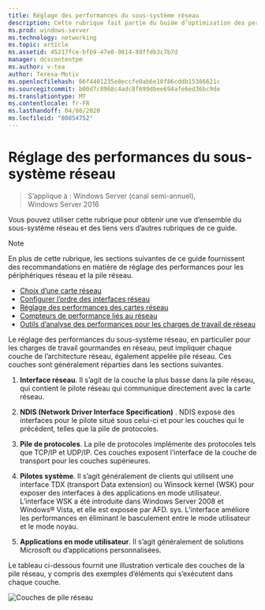 ```yaml
---
title: Réglage des performances du sous-système réseau
description: Cette rubrique fait partie du Guide d’optimisation des performances du sous-système réseau pour Windows Server 2016.
ms.prod: windows-server
ms.technology: networking
ms.topic: article
ms.assetid: 45217fce-bfb9-47e8-9814-88ffdb3c7b7d
manager: dcscontentpm
ms.author: v-tea
author: Teresa-Motiv
ms.openlocfilehash: 66f4401235e8eccfe0ab6e10f86cddb15386621c
ms.sourcegitcommit: b00d7c8968c4adc8f699dbee694afe6ed36bc9de
ms.translationtype: MT
ms.contentlocale: fr-FR
ms.lasthandoff: 04/08/2020
ms.locfileid: "80854752"
---
```

# <a name="network-subsystem-performance-tuning"></a>Réglage des performances du sous-système réseau

>S’applique à : Windows Server (canal semi-annuel), Windows Server 2016

Vous pouvez utiliser cette rubrique pour obtenir une vue d’ensemble du sous-système réseau et des liens vers d’autres rubriques de ce guide.

>[!NOTE]
>En plus de cette rubrique, les sections suivantes de ce guide fournissent des recommandations en matière de réglage des performances pour les périphériques réseau et la pile réseau.
> - [Choix d’une carte réseau](net-sub-choose-nic.md)
> - [Configurer l’ordre des interfaces réseau](net-sub-interface-metric.md)
> - [Réglage des performances des cartes réseau](net-sub-performance-tuning-nics.md)
> - [Compteurs de performance liés au réseau](net-sub-performance-counters.md)
> - [Outils d’analyse des performances pour les charges de travail de réseau](net-sub-performance-tools.md)

Le réglage des performances du sous-système réseau, en particulier pour les charges de travail gourmandes en réseau, peut impliquer chaque couche de l’architecture réseau, également appelée pile réseau. Ces couches sont généralement réparties dans les sections suivantes.

1. **Interface réseau**. Il s’agit de la couche la plus basse dans la pile réseau, qui contient le pilote réseau qui communique directement avec la carte réseau.

2. **NDIS (Network Driver Interface Specification)** . NDIS expose des interfaces pour le pilote situé sous celui-ci et pour les couches qui le précèdent, telles que la pile de protocoles.
  
3. **Pile de protocoles**. La pile de protocoles implémente des protocoles tels que TCP/IP et UDP/IP. Ces couches exposent l’interface de la couche de transport pour les couches supérieures.
  
4. **Pilotes système**. Il s’agit généralement de clients qui utilisent une interface TDX (transport Data extension) ou Winsock kernel (WSK) pour exposer des interfaces à des applications en mode utilisateur. L’interface WSK a été introduite dans Windows Server 2008 et Windows&reg; Vista, et elle est exposée par AFD. sys. L’interface améliore les performances en éliminant le basculement entre le mode utilisateur et le mode noyau.
  
5. **Applications en mode utilisateur**. Il s’agit généralement de solutions Microsoft ou d’applications personnalisées.

Le tableau ci-dessous fournit une illustration verticale des couches de la pile réseau, y compris des exemples d’éléments qui s’exécutent dans chaque couche.  

![Couches de pile réseau](../../media/Network-Subsystem/network-layers.jpg)

